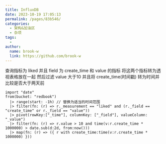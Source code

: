 ```yaml
---
title: InfluxDB
date: 2023-10-19 17:05:13
permalink: /pages/83b546/
categories:
  - 架构&加油区
  - 杂项
tags:
  - 
author: 
  name: brook-w
  link: https://github.com/brook-w
---
```



查询指标为 liked 并且 field 为 create_time 和 value 的指标
将这两个指标转为透视表格放在一起
然后过滤 value 大于10 并且将 create_time(时间戳) 转为时间并比较是否大于两天前
```
import "date"
from(bucket: "redbook")
  |> range(start: -1h) // 替换为适当的时间范围
  |> filter(fn: (r) => r._measurement == "liked" and (r._field == "create_time" or r._field == "value"))
  |> pivot(rowKey:["_time"], columnKey: ["_field"], valueColumn: "_value")
  |> filter(fn: (r) => r.value > 10 and time(v:r.create_time * 1000000) > date.sub(d:2d, from:now()))
  |> map(fn: (r) => ({ r with create_time:time(v:r.create_time * 1000000) }))
```